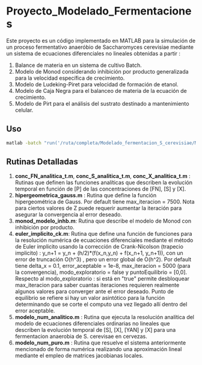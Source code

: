 # Proyecto_Modelado_Fermentaciones

Este proyecto es un código implementado en MATLAB para la simulación de un proceso fermentativo anaeróbio de Saccharomyces cerevisiae mediante un sistema de ecuaciones diferenciales no lineales obtenidas a partir : 
1. Balance de materia en un sistema de cultivo Batch.
2. Modelo de Monod considerando inhibición por producto generalizada para la velocidad específica de crecimiento.
3. Modelo de Ludeking-Piret para velocidad de formación de etanol.
4. Modelo de Caja Negra para el balanceo de materia de la ecuación de crecimiento.
5. Modelo de Pirt para el análisis del sustrato destinado a mantenimiento celular.

## Uso

```bash
matlab -batch "run('/ruta/completa/Modelado_fermentacion_S_cerevisiae/Modelado_S_cerevisiae.m')"
```

## Rutinas Detalladas

1. **conc_FN_analitica_t.m**, **conc_S_analitica_t.m**, **conc_X_analitica_t.m** : Rutinas que definen las funciones analíticas que describen la evolución temporal en función de [P] de las concentraciones de [FN], [S] y [X].
2. **hipergeometrica_gauss.m** : Rutina que define la función hipergeométrica de Gauss. Por default tiene max_iteracion = 7500. Nota para ciertos valores de Z puede requerir aumentar la iteración para asegurar la convergencia al error deseado. 
3. **monod_modelo_inhb.m**: Rutina que describe el modelo de Monod con inhibición por producto.
4. **euler_implicito_ck.m**: Rutina que define una función de funciones para la resolución numérica de ecuaciones diferenciales mediante el método de Euler implicito usando la corrección de Crank-Nicolson (trapecio implicito) :  y_n+1 = y_n + (h/2)*(f(x_n,y_n) + f(x_n+1, y_n+1)), con un error de truncación O(h^3) , pero un error global de O(h^2). Por default tiene delta_x = 0.1, error_aceptable = 1e-8, max_iteracion = 5000 (para la convergencia), modo_exploratorio = false y puntoEquilibrio = [0,0].  Respecto al modo_exploratorio : si está en "true" permite desbloquear max_iteracion para saber cuantas iteraciones requieren realmente algunos valores para converger ante el error deseado. Punto de equilibrio se refiere si hay un valor asintótico para la función determinando que se corte el computo una vez llegado allí dentro del error aceptable.
5. **modelo_num_analitico.m** : Rutina que ejecuta la resolución analítica del modelo de ecuaciones diferenciales ordinarias no lineales que describen la evolución temporal de [S], [X], [YAN] y [X] para una fermentacion anaerobia de S. cerevisae en cervezas.
6. **modelo_num_puro.m** : Rutina que resuelve el sistema anteriormente mencionado de forma numérica realizando una aproximación lineal mediante el empleo de matrices jacobianas locales. 
